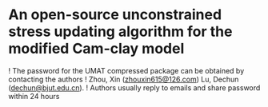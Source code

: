 # An open-source unconstrained stress updating algorithm for the modified Cam-clay model
! The password for the UMAT compressed package can be obtained by contacting the authors
! Zhou, Xin (zhouxin615@126.com) Lu, Dechun (dechun@bjut.edu.cn). 
! Authors usually reply to emails and share password within 24 hours
